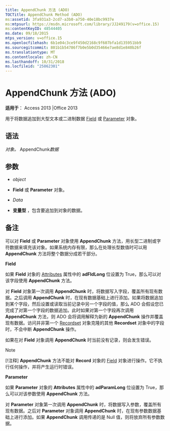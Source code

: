 ```yaml
---
title: AppendChunk 方法 (ADO)
TOCTitle: AppendChunk Method (ADO)
ms:assetid: 3fa931a3-2cd7-a3b0-a750-40e18bc9937e
ms:mtpsurl: https://msdn.microsoft.com/library/JJ249179(v=office.15)
ms:contentKeyID: 48544405
ms.date: 09/18/2015
mtps_version: v=office.15
ms.openlocfilehash: 6b1e04c3ce9f450d2168c9f607bfa1d135951bb9
ms.sourcegitcommit: 801b1b54786f7b0e5b0d35466e7ae8d1e840b26f
ms.translationtype: MT
ms.contentlocale: zh-CN
ms.lasthandoff: 10/31/2018
ms.locfileid: "25862301"
---
```

# <a name="appendchunk-method-ado"></a>AppendChunk 方法 (ADO)


**适用于**： Access 2013 |Office 2013


用于将数据追加到大型文本或二进制数据 [Field](field-object-ado.md) 或 [Parameter](parameter-object-ado.md) 对象。

## <a name="syntax"></a>语法

*对象。* AppendChunk*数据*

## <a name="parameters"></a>参数

  - *object*

  - **Field** 或 **Parameter** 对象。

  - *Data*

  - **变量型** ，包含要追加到对象的数据。

## <a name="remarks"></a>备注

可以对 **Field** 或 **Parameter** 对象使用 **AppendChunk** 方法，用长型二进制或字符数据来填充该对象。如果系统内存有限，那么在处理长型数值时可以用 **AppendChunk** 方法将整个数据分成若干部分。

**Field**

如果 **Field** 对象的 [Attributes](attributes-property-ado.md) 属性中的 **adFldLong** 位设置为 True，那么可以对该字段使用 **AppendChunk** 方法。

对 **Field** 对象第一次调用 **AppendChunk** 时，将数据写入字段，覆盖所有现有数据。之后调用 **AppendChunk** 时，在现有数据基础上进行添加。如果将数据追加到某个字段，然后设置或读取当前记录中另一个字段的值，那么 ADO 会假设您已完成了对第一个字段的数据追加。此时如果对第一个字段再次调用 **AppendChunk** 方法，则 ADO 会将调用解释为新的 **AppendChunk** 操作并覆盖现有数据。访问并非第一个 [Recordset](recordset-object-ado.md) 对象克隆的其他 **Recordset** 对象中的字段时，不会中断 **AppendChunk** 操作。

如果在对 **Field** 对象调用 **AppendChunk** 时当前没有记录，则会发生错误。


> [!NOTE]
> [!注释] **AppendChunk** 方法不能对 **Record** 对象的 [Field](record-object-ado.md) 对象进行操作。它不执行任何操作，并将产生运行时错误。



**Parameter**

如果 **Parameter** 对象的 **Attributes** 属性中的 **adParamLong** 位设置为 True，那么可以对该参数使用 **AppendChunk** 方法。

对 **Parameter** 对象第一次调用 **AppendChunk** 时，将数据写入参数，覆盖所有现有数据。之后对 **Parameter** 对象调用 **AppendChunk** 时，在现有参数数据基础上进行添加。如果 **AppendChunk** 调用传递的是 Null 值，则将放弃所有参数数据。

